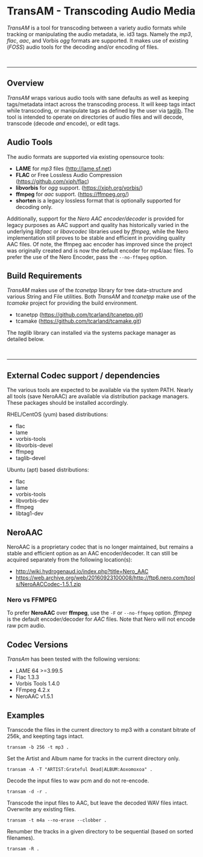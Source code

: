 TransAM - Transcoding Audio Media
=====================================

*TransAM* is a tool for transcoding between a variety audio formats 
while tracking or manipulating the audio metadata, ie. id3 tags. 
Namely the *mp3*, *flac*, *aac*, and Vorbis *ogg* formats are supported.
It makes use of existing (*FOSS*) audio tools for the decoding and/or 
encoding of files.

<br>

---

## Overview

 *TransAM* wraps various audio tools with sane defaults as well as keeping
tags/metadata intact across the transcoding process. It will keep tags 
intact while transcoding, or manipulate tags as defined by the user via
 [taglib](https://github.com/taglib/taglib). 
The tool is intended to operate on directories of audio files and will
decode, transcode (decode *and* encode), or edit tags.

## Audio Tools

The audio formats are supported via existing opensource tools:

- **LAME** for *mp3* files (http://lame.sf.net)
- **FLAC** or Free Lossless Audio Compression (https://github.com/xiph/flac)
- **libvorbis** for *ogg* support. (https://xiph.org/vorbis/)
- **ffmpeg** for *aac* support. (https://ffmpeg.org/)
- **shorten** is a legacy lossless format that is optionally supported 
  for decoding only.

Additionally, support for the *Nero AAC encoder/decoder* is provided for 
legacy purposes as AAC support and quality has historically varied in the 
underlying *libfaac* or *libavcodec* libraries used by *ffmpeg*, while the 
Nero implementation still proves to be stable and efficient in providing 
quality AAC files. Of note, the ffmpeg aac encoder has improved since the 
project was originally created and is now the default encoder for mp4/aac 
files. To prefer the use of the Nero Encoder, pass the `--no-ffmpeg` option.

## Build Requirements

  *TransAM* makes use of the *tcanetpp* library for tree data-structure 
and various String and File utilities. Both *TransAM* and *tcanetpp* make 
use of the *tcamake* project for providing the build environment. 
  
  * tcanetpp (https://github.com/tcarland/tcanetpp.git)
  * tcamake (https://github.com/tcarland/tcamake.git)

  The *taglib* library can installed via the systems package manager as 
detailed below.

<br>

---

## External Codec support / dependencies

The various tools are expected to be available via the system PATH.
Nearly all tools (save NeroAAC) are available via distribution package 
managers. These packages should be installed accordingly.

RHEL/CentOS (yum) based distributions:
- flac
- lame
- vorbis-tools
- libvorbis-devel
- ffmpeg
- taglib-devel

Ubuntu (apt) based distributions:
- flac
- lame
- vorbis-tools
- libvorbis-dev
- ffmpeg
- libtag1-dev


## NeroAAC

NeroAAC is a proprietary codec that is no longer maintained, but 
remains a stable and efficient option as an AAC encoder/decoder. It can 
still be acquired separately from the following location(s):
- http://wiki.hydrogenaud.io/index.php?title=Nero_AAC
- https://web.archive.org/web/20160923100008/http://ftp6.nero.com/tools/NeroAACCodec-1.5.1.zip


### Nero vs FFMPEG

To prefer **NeroAAC** over **ffmpeg**,  use the `-F` or `--no-ffmpeg` option.
*ffmpeg* is the default encoder/decoder for *AAC* files. Note that Nero
will not encode raw pcm audio.


## Codec Versions

*TransAm* has been tested with the following versions:

- LAME 64 >=3.99.5
- Flac 1.3.3
- Vorbis Tools 1.4.0
- FFmpeg 4.2.x
- NeroAAC v1.5.1


## Examples

Transcode the files in the current directory to mp3 with a constant bitrate of 256k,
and keepting tags intact.
```
transam -b 256 -t mp3 .
```

Set the Artist and Album name for tracks in the current directory only.
```
transam -A -T "ARTIST:Grateful Dead|ALBUM:Aoxomoxoa" .
```

Decode the input files to wav pcm and do not re-encode.
```
transam -d -r .
```

Transcode the input files to AAC, but leave the decoded WAV files intact. Overwrite 
any existing files.
```
transam -t m4a --no-erase --clobber .
```

Renumber the tracks in a given directory to be sequential (based on sorted filenames).
```
transam -R .
```
